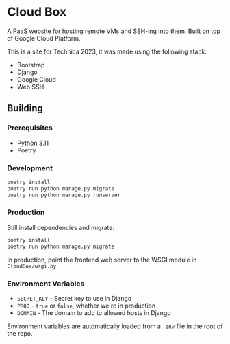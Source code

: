# Cloud Box

A PaaS website for hosting remote VMs and SSH-ing into them. Built on top of Google Cloud Platform.

This is a site for Technica 2023, it was made using the following stack:

- Bootstrap
- Django
- Google Cloud
- Web SSH

## Building

### Prerequisites

- Python 3.11
- Poetry

### Development

```sh
poetry install
poetry run python manage.py migrate
poetry run python manage.py runserver
```

### Production

Still install dependencies and migrate:

```sh
poetry install
poetry run python manage.py migrate
```

In production, point the frontend web server to the WSGI module in `CloudBox/wsgi.py`

### Environment Variables

- `SECRET_KEY` - Secret key to use in Django
- `PROD` - `true` or `false`, whether we're in production
- `DOMAIN` - The domain to add to allowed hosts in Django

Environment variables are automatically loaded from a `.env` file in the root of the repo.
